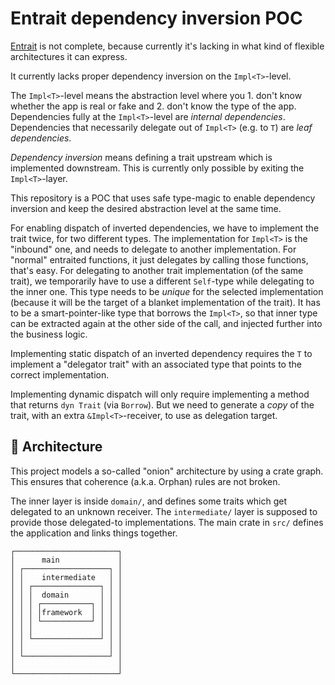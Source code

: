 # Entrait dependency inversion POC

[Entrait](https://github.com/audunhalland/entrait) is not complete, because currently it's lacking in what kind of flexible architectures it can express.

It currently lacks proper dependency inversion on the `Impl<T>`-level.

The `Impl<T>`-level means the abstraction level where you 1. don't know whether the app is real or fake and 2. don't know the type of the app.
Dependencies fully at the `Impl<T>`-level are _internal dependencies_.
Dependencies that necessarily delegate out of `Impl<T>` (e.g. to `T`) are _leaf dependencies_.

_Dependency inversion_ means defining a trait upstream which is implemented downstream.
This is currently only possible by exiting the `Impl<T>`-layer.

This repository is a POC that uses safe type-magic to enable dependency inversion and keep the desired abstraction level at the same time.

For enabling dispatch of inverted dependencies, we have to implement the trait twice, for two different types.
The implementation for `Impl<T>` is the "inbound" one, and needs to delegate to another implementation.
For "normal" entraited functions, it just delegates by calling those functions, that's easy.
For delegating to another trait implementation (of the same trait), we temporarily have to use
  a different `Self`-type while delegating to the inner one.
This type needs to be _unique_ for the selected implementation (because it will be the target of a blanket implementation of the trait).
It has to be a smart-pointer-like type that borrows the `Impl<T>`, so that inner type can be extracted again at the other side of the call, and injected further into the business logic.

Implementing static dispatch of an inverted dependency requires the `T` to implement a "delegator trait" with an associated type that points to the correct implementation.

Implementing dynamic dispatch will only require implementing a method that returns `dyn Trait` (via `Borrow`).
But we need to generate a _copy_ of the trait, with an extra `&Impl<T>`-receiver, to use as delegation target.

## 🧅 Architecture
This project models a so-called "onion" architecture by using a crate graph.
This ensures that coherence (a.k.a. Orphan) rules are not broken.

The inner layer is inside `domain/`, and defines some traits which get delegated to an unknown receiver.
The `intermediate/` layer is supposed to provide those delegated-to implementations.
The main crate in `src/` defines the application and links things together.

```
┌───────────────────────┐
│      main             │
│ ┌───────────────────┐ │
│ │    intermediate   │ │
│ │ ┌───────────────┐ │ │
│ │ │  domain       │ │ │
│ │ │ ┌───────────┐ │ │ │
│ │ │ │framework  │ │ │ │
│ │ │ └───────────┘ │ │ │
│ │ │               │ │ │
│ │ └───────────────┘ │ │
│ │                   │ │
│ └───────────────────┘ │
│                       │
└───────────────────────┘
```
